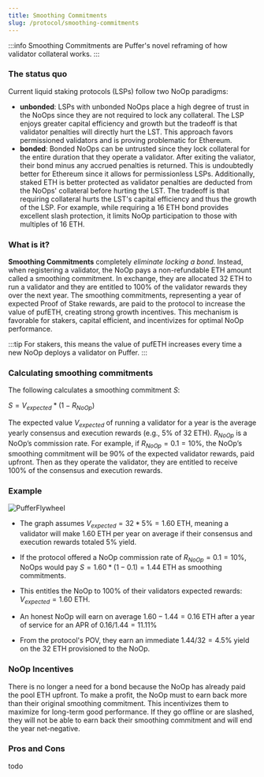 ```yaml
---
title: Smoothing Commitments
slug: /protocol/smoothing-commitments
---
```


:::info 
Smoothing Commitments are Puffer's novel reframing of how validator collateral works.
:::


### The status quo
Current liquid staking protocols (LSPs) follow two NoOp paradigms: 
- **unbonded**: LSPs with unbonded NoOps place a high degree of trust in the NoOps since they are not required to lock any collateral. The LSP enjoys greater capital efficiency and growth but the tradeoff is that validator penalties will directly hurt the LST. This approach favors permissioned validators and is proving problematic for Ethereum.
- **bonded**: Bonded NoOps can be untrusted since they lock collateral for the entire duration that they operate a validator. After exiting the valiator, their bond minus any accrued penalties is returned. This is undoubtedly better for Ethereum since it allows for permissionless LSPs. Additionally, staked ETH is better protected as validator penalties are deducted from the NoOps' collateral before hurting the LST. The tradeoff is that requiring collateral hurts the LST's capital efficiency and thus the growth of the LSP. For example, while requiring a 16 ETH bond provides excellent slash protection, it limits NoOp participation to those with multiples of 16 ETH.

### What is it?
**Smoothing Commitments** completely *eliminate locking a bond*. Instead, when registering a validator, the NoOp pays a non-refundable ETH amount called a smoothing commitment. In exchange, they are allocated 32 ETH to run a validator and they are entitled to 100% of the validator rewards they over the next year. The smoothing commitments, representing a year of expected Proof of Stake rewards, are paid to the protocol to increase the value of pufETH, creating strong growth incentives. This mechanism is favorable for stakers, capital efficient, and incentivizes for optimal NoOp performance.

:::tip
For stakers, this means the value of pufETH increases every time a new NoOp deploys a validator on Puffer. 
:::

### Calculating smoothing commitments
The following calculates a smoothing commitment $S$:

<div style={{textAlign: 'center'}}>

$S = V_{expected} * (1 - R_{NoOp})$
</div>

The expected value $V_{expected}$ of running a validator for a year is the average yearly consensus and execution rewards (e.g., 5% of 32 ETH). $R_{NoOp}$ is a NoOp’s commission rate. For example, if $R_{NoOp} = 0.1 = 10\%$, the NoOp’s smoothing commitment will be 90% of the expected validator rewards, paid upfront. Then as they operate the validator, they are entitled to receive 100% of the consensus and execution rewards.


### Example
<div style={{textAlign: 'center'}}>

![PufferFlywheel](/img/smoothing-commitment.png)
</div>

- The graph assumes $V_{expected} = 32 * 5\% = 1.60$ ETH, meaning a validator will make $1.60$ ETH per year on average if their consensus and execution rewards totaled $5\%$ yield. 

- If the protocol offered a NoOp commission rate of $R_{NoOp} = 0.1 = 10\%$, NoOps would pay $S = 1.60 * (1 - 0.1) = 1.44$ ETH as smoothing commitments. 

- This entitles the NoOp to $100\%$ of their validators expected rewards: $V_{expected} = 1.60$ ETH. 

- An honest NoOp will earn on average $1.60 - 1.44 = 0.16$ ETH after a year of service for an APR of $0.16/1.44=11.11\%$

- From the protocol's POV, they earn an immediate $1.44/32=4.5\%$ yield on the 32 ETH provisioned to the NoOp.

### NoOp Incentives 
There is no longer a need for a bond because the NoOp has already paid the pool ETH upfront. To make a profit, the NoOp must to earn back more than their original smoothing commitment. This incentivizes them to maximize for long-term good performance. If they go offline or are slashed, they will not be able to earn back their smoothing commitment and will end the year net-negative.

### Pros and Cons
todo